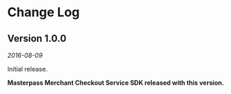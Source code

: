 # Change Log

## Version 1.0.0

_2016-08-09_

Initial release.

**Masterpass Merchant Checkout Service SDK released with this version.**
